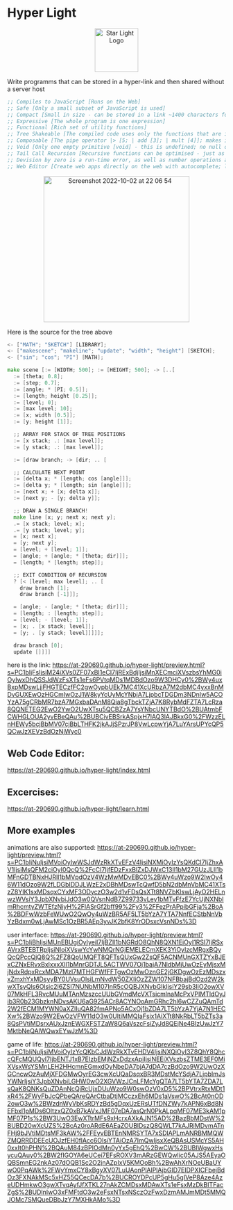 # Hyper Light

<p align="center">
<img  width="100" alt="Star Light Logo" src="https://user-images.githubusercontent.com/88512646/196250251-23ac72d1-e355-4d00-a714-7af7ac769586.svg" />
</p>

Write programms that can be stored in a hyper-link and then shared without a server host

```lisp
;; Compiles to JavaScript [Runs on the Web]
;; Safe [Only a small subset of JavaScript is used]
;; Compact [Small in size - can be stored in a link ~1400 characters for Game of Life implementation]
;; Expressive [The whole program is one expression]
;; Functional [Rich set of utility functions]
;; Tree Shakeable [The compiled code uses only the functions that are imported]
;; Composable [The pipe operator |> [5; | add [3]; | mult [4]]; makes it easy to compose functions]
;; Void [Only one empty primitive [void] - this is undefined; no null or NaN]
;; Tail Call Recursion [Recursive functions can be optimised - just as fast as loops]
;; Devision by zero is a run-time error, as well as number operations are validated
;; Web Editor [Create web apps directly on the web with autocomplete; logger; live preview on the side]
```

<p align="center">
<img width="336" alt="Screenshot 2022-10-02 at 22 06 54" src="https://user-images.githubusercontent.com/88512646/193471696-c2594bf6-085a-4b21-921f-06bb4f5fa0fe.png" />
</p>
Here is the source for the tree above

```go
<- ["MATH"; "SKETCH"] [LIBRARY];
<- ["makescene"; "makeline"; "update"; "width"; "height"] [SKETCH];
<- ["sin"; "cos"; "PI"] [MATH];

make scene [:= [WIDTH; 500]; := [HEIGHT; 500]; -> [..[
  := [theta; 0.8];
  := [step; 0.7];
  := [angle; * [PI; 0.5]];
  := [length; height [0.25]];
  := [level; 0];
  := [max level; 10];
  := [x; width [0.5]];
  := [y; height [1]];

  ;; ARRAY FOR STACK OF TREE POSITIONS
  := [x stack; .: [max level]];
  := [y stack; .: [max level]];

  := [draw branch; -> [dir; .. [

  ;; CALCULATE NEXT POINT
  := [delta x; * [length; cos [angle]]];
  := [delta y; * [length; sin [angle]]];
  := [next x; + [x; delta x]];
  := [next y; - [y; delta y]];

  ;; DRAW A SINGLE BRANCH!
  make line [x; y; next x; next y];
  .= [x stack; level; x];
  .= [y stack; level; y];
  = [x; next x];
  = [y; next y];
  = [level; + [level; 1]];
  = [angle; + [angle; * [theta; dir]]];
  = [length; * [length; step]];

  ;; EXIT CONDITION OF RECURSION
  ? [< [level; max level]; .. [
    draw branch [1];
    draw branch [-1]]];

  = [angle; - [angle; * [theta; dir]]];
  = [length; : [length; step]];
  = [level; - [level; 1]];
  = [x; . [x stack; level]];
  = [y; . [y stack; level]]]]];

  draw branch [0];
  update []]]]

```

here is the link:
https://at-290690.github.io/hyper-light/preview.html?s=PC1bIjFsIjsiM24iXVs0ZF07xBI1eCI7IjRExBdjIjsiMnXECmciXVszbsYhMG0iOyIwxDhQSSJdWzFsXTs1eFs6PVtqMDs1MDBdOzo9W3DHCy0%2BWy4uxBxpMDswLjjFHGTECzfFC2gwOypbUEk7MC41XcURbzA7M2dbMC4yxxBnMDvGUXEwOzHGCmIwOzJ1W8kyYcUyMcYNbjA7LjpbcTDGDm3NDnIw5ACOYzA75gCRbMR7bzA7MGxbaDAnM8Qia8gTbckTZjA7K8RybMdFZTA7LcRza8QQNETEG2EwO2YwO2UwXTsu5QCBZzA7YsYNbcUNYTBdO%2BUAtmbFCWHGLOUA2yvEBeQAu%2BUBCivEBSrkASpjxH7lAQ3lAJBkxG0%2FWzzELnHEWy5bcjBbMV07cjBbLTHFK2jkAJjSPzrJP8VwLcpwYjA7LuYArsUPYcQP5QCwJzXEVzBdOzNjWyc0

## Web Code Editor:

https://at-290690.github.io/hyper-light/index.html

## Excercises:

https://at-290690.github.io/hyper-light/learn.html

## More examples

animations are also supported:
https://at-290690.github.io/hyper-light/preview.html?s=PC1bIjNuIjsiMVoiOyIwWSJdWzRkXTvEFzV4IjsiNXMiOyIzYsQKdCI7IjZhxAV1IjsiMsQFM2ciOyI0QcQ%2FcCI7IjfEDzFxxBlZxDJWxC13Il1bM27GUzJLIl1bMFnGDTBNxHJRIl1bMVpdOzV4WzMwMDvEBC0%2BWy4uWzo9W2IwOy46W11dOzo9W2fLDGbIDDJLWzE2xDBhMDswTcQwfD5bN2dbMnVbMC41XTszZ8YIK1sxMDsqxCYxMF3ODyczO3w2d1vFDsQsXTt8NVZbKlswLjAyO2HELnwzWVsiY3JpbXNvbiJdO3w0QVsnNdB7Z99733vLey1bMTvFfzE7YcUjNXNbImRhcmtyZWTEfzNiyH%2FlASrGf2bff99%2Fy3%2FFezPrAPpibGFja%2BoA%2BDFwWzbFeWUwO2QwOy4uWzBR5AF5LT5bYzA7YTA7NnfECStbNnVbYzBdxm0wLjAwMSc1OzBR5AEp3yvJK2bfK8YrODsxcVsnNDs%3D

user interface:
https://at-290690.github.io/hyper-light/preview.html?s=PC1bIjBhIjsiMUnEBUgiOyIyeiI7IjBZIl1bNGRdO8QhN8QXN1EiOyI1RSI7IjRSxAVrxBTEBTRpIjsiNloiXVswYcYwNMQrNGjEMELECmXEK3YiOyIzcMRgxBQyQcQPccQjQ8Q%2FZ8QoUMQFT8QFTsQUxGw2ZsQF5ACNMUnGXTZYxBJExCZNxERvxBxIxxxXIl1bMnrGDTJL5ACTWV07Oj1bajA7NldbMjUwOzEyMjsxMjNdxRdpxRcxMDA7MzI7MTHGFWfFFTgwOzMwOznGE2jGKDgwOzEzMDszxxZmxhYxMDsyyBY0UVsuOlsiLmNvdW50ZXIiOzZZW107NFBbajBdOzd2W2kwXTsyQls6Olsic2l6ZSI7NUNbM107InR5cOQBJXNvbGlkIjsiY29sb3IiO2owXV07MkHFL3RvcMUuMTAnMzszccUUbGVmdMcVXTsicmlnaMcPxVPIMTldOyJib3R0b23GbzknNDvsAKU6aG925ACr8ACYNOoAmGRhc2hl6wCZZuQAmTd2W2fECM1MYWN0aXZlIuQA82fmAPNo5ACxOj1bZDA7LT5bYzA7YjA7N1HECXw%2BWzo9W2EwOzVFW11dO3w0UltiMMQIaFsix1AiXTt8NkRbLT5bZTs3a8QsPVtiMDsrxAUxJznEWGXFSTZaW8Q6aVszcFsiZyJd8QEjNe4BIzUwJzY7MktbNeQAlWQwxEYwJzM%3D

game of life:
https://at-290690.github.io/hyper-light/preview.html?s=PC1bIjNuIjsiMVoiOyIzYcQKbCJdWzRkXTvEHDV4IjsiNXQiOyI3Z8QhY8QhccQFcMQUQyI7IjbENTJ1xB7EIzbEMjNZxDdzxApiIjsiNEEiXVszbsZTME3EF0MiXVsxWsYSMnLEH2HHcmnEGmxdOyNbeDA7bjA7dDA7czBdOzo9W2UwOzXGCncwOzAuMjXFDGMwOyrEG3cwXcUQaDsqxBR3MDstMcYSdjA7LjpbImJsYWNrIjsiY3JpbXNvbiLGHW0wO2XGVWzJCnLFMcYgQTA7LT5bYTA7ZDA7LsQaK8QNKsQuZDAnNcQjRcUjxDUuWzo9W0swOzV0xD5%2BPVtrxRtxMDt1xR4%2FWyFbJcQPbeQAreQArCtbaDtjMCczxEh6MDs1aVswO%2BcAt0nOD2owO3w%2BWzdnWyVbKsRDYzBd5gDqxUzERsUTfDNZWy7kAPN6xBd8NEFbxl1pMDs6OltzxQZ0xB7kAVxJMF07eDA7asQrN0PkALpqMF07ME3kAM1pMF07P1s%2BW3UwO3EwXTtrMFs9xHcrxAXkAJN15AD%2BazBbMDstW%2BUBD20wXcUZS%2BcAz0roARdE6AEaZOUBlDszQ8QWLT7kAJRiMDvmATnFHj9bJVtiMDtsMF3kAW%2FFEyvEBTEnNMRSYTA7xSDlAPLmANRBMMQWZMQRRDDEEcUOJzfEH0flAcc6OlsiYTAiOzA7ImQwIjsxXeQBAsUSMcYS5AH0xxIt0hPHN%2BQAuM84zBPIOdMn0yYx5gEhQ%2BwCW%2BUBIWgwxHsycuQAuy0%2BW2fIGOYA6eUCei7EFsROXV3mARzGEWQwIic05AJS5AEyaOQBSmnEG2nkAz07dOQB1Sc2O2jnAZpIxV5KMOoBh%2BwAhXrNOeUBaUYwO0PqAWk%2FWyYmxCY8xBgyXV07LuUAonPlAlPlAjbGID7EIDPXICFbejBdOz3FXNAkMSc5xHZ55QCecDA7b%2BUCROYDPcUP5gHu5gIVeP8Aze4AzeUDHmkwO3gwXTvqAyfJfXTKL27nAkZCMDsxMDAwXTs1eFsxMzDkBITFacZgS%2BUDlnIwO3xFMFtdO3w2eFsxNTsxNSczOzFwxDzmAMJmMDt5MMQJOMc7SMQueDBbJzY7MXHkAMo%3D
